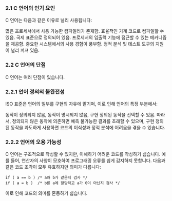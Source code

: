### 2.1 C 언어의 인기 요인
C 언어는 다음과 같은 이유로 널리 사용됩니다:

많은 프로세서에서 사용 가능한 컴파일러가 존재함.
효율적인 기계 코드로 컴파일할 수 있음.
국제 표준으로 정의되어 있음.
프로세서의 입출력 기능에 접근할 수 있는 메커니즘을 제공함.
중요한 시스템에서의 사용 경험이 풍부함.
정적 분석 및 테스트 도구의 지원이 널리 퍼져 있음.

### 2.2 C 언어의 단점
C 언어는 여러 단점이 있습니다.

### 2.2.1 언어 정의의 불완전성
ISO 표준은 언어의 일부를 구현의 자유에 맡기며, 이로 인해 언어의 특정 부분에서:

동작이 정의되지 않음,
동작이 명시되지 않음,
구현 정의된 동작을 선택할 수 있음.
따라서, 정의되지 않은 동작에 의존하면 예측 불가능한 결과를 초래할 수 있으며, 구현 정의된 동작을 과도하게 사용하면 코드의 이식성과 정적 분석에 어려움을 겪을 수 있습니다.

### 2.2.2 언어의 오용 가능성
C 언어는 구조적으로 작성할 수 있지만, 이해하기 어려운 코드를 작성하기 쉽습니다. 예를 들어, 연산자의 사양이 모호하여 프로그래밍 오류를 쉽게 감지하지 못합니다. 다음과 같은 코드 조각이 모두 유효하지만 의미가 다릅니다:

```
if ( a == b ) /* a와 b가 같은지 검사 */
if ( a = b )  /* b를 a에 할당하고 a가 0이 아닌지 검사 */
```

이로 인해 코드의 의미를 혼동하기 쉽습니다.
